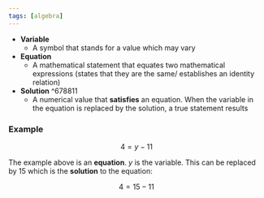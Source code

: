 ```yaml
---
tags: [algebra]
---
```


- **Variable**
  - A symbol that stands for a value which may vary
- **Equation**
  - A mathematical statement that equates two mathematical expressions (states
    that they are the same/ establishes an identity relation)
- **Solution** ^678811
  - A numerical value that **satisfies** an equation. When the variable in the
    equation is replaced by the solution, a true statement results

### Example

$$ 4 = y - 11 $$

The example above is an **equation**. $y$ is the variable. This can be replaced
by $15$ which is the **solution** to the equation:

$$ 4 = 15 -11 $$
